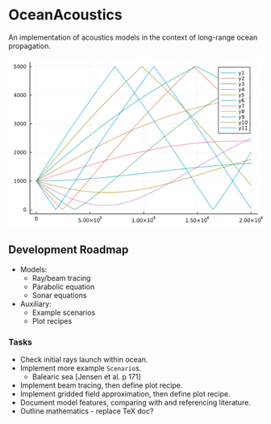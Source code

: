 # OceanAcoustics
An implementation of acoustics models in the context of long-range ocean propagation.

![Munk Profile Ray Trace](test/img/trace_munk_profile.png)

## Development Roadmap
* Models:
  * Ray/beam tracing
  * Parabolic equation
  * Sonar equations
* Auxiliary:
  * Example scenarios
  * Plot recipes

### Tasks
* Check initial rays launch within ocean.
* Implement more example `Scenario`s.
  * Balearic sea [Jensen et al. p 171]
* Implement beam tracing, then define plot recipe.
* Implement gridded field approximation, then define plot recipe.
* Document model features, comparing with and referencing literature.
* Outline mathematics - replace TeX doc?